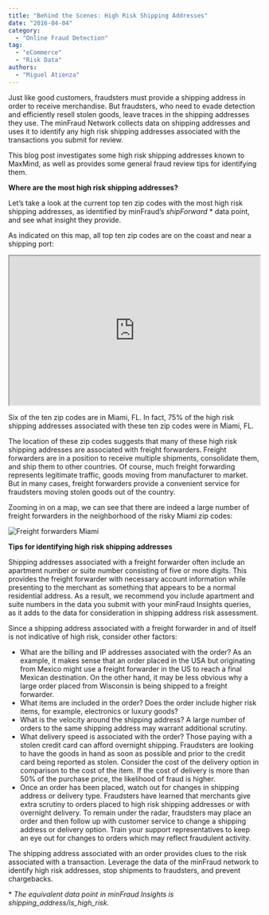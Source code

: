 ```yaml
---
title: "Behind the Scenes: High Risk Shipping Addresses"
date: "2016-04-04"
category:
  - "Online Fraud Detection"
tag:
  - "eCommerce"
  - "Risk Data"
authors:
  - "Miguel Atienza"
---
```


Just like good customers, fraudsters must provide a shipping address in order to
receive merchandise. But fraudsters, who need to evade detection and efficiently
resell stolen goods, leave traces in the shipping addresses they use. The
minFraud Network collects data on shipping addresses and uses it to identify any
high risk shipping addresses associated with the transactions you submit for
review.

This blog post investigates some high risk shipping addresses known to MaxMind,
as well as provides some general fraud review tips for identifying them.

<!--lint disable no-emphasis-as-heading-->

**Where are the most high risk shipping addresses?**

Let’s take a look at the current top ten zip codes with the most high risk
shipping addresses, as identified by minFraud’s *shipForward* \* data point, and
see what insight they provide.

As indicated on this map, all top ten zip codes are on the coast and near a
shipping port:

<iframe width="300" height="150" style="width: 100%; height: 300px;" src="https://blog.maxmind.com/wp-content/uploads/2016/03/map5.html"></iframe>

Six of the ten zip codes are in Miami, FL. In fact, 75% of the high risk
shipping addresses associated with these ten zip codes were in Miami, FL.

The location of these zip codes suggests that many of these high risk shipping
addresses are associated with freight forwarders. Freight forwarders are in a
position to receive multiple shipments, consolidate them, and ship them to other
countries. Of course, much freight forwarding represents legitimate traffic,
goods moving from manufacturer to market. But in many cases, freight forwarders
provide a convenient service for fraudsters moving stolen goods out of the
country.

Zooming in on a map, we can see that there are indeed a large number of freight
forwarders in the neighborhood of the risky Miami zip codes:

![Freight forwarders Miami](/images/2016/04/Freight-forwarders-Miami-e1459427863748.png)

**Tips for identifying high risk shipping addresses**

Shipping addresses associated with a freight forwarder often include an
apartment number or suite number consisting of five or more digits. This
provides the freight forwarder with necessary account information while
presenting to the merchant as something that appears to be a normal residential
address. As a result, we recommend you include apartment and suite numbers in
the data you submit with your minFraud Insights queries, as it adds to the data
for consideration in shipping address risk assessment.

Since a shipping address associated with a freight forwarder in and of itself is
not indicative of high risk, consider other factors:

* What are the billing and IP addresses associated with the order? As an
  example, it makes sense that an order placed in the USA but originating from
  Mexico might use a freight forwarder in the US to reach a final Mexican
  destination. On the other hand, it may be less obvious why a large order
  placed from Wisconsin is being shipped to a freight forwarder.
* What items are included in the order? Does the order include higher risk
  items, for example, electronics or luxury goods?
* What is the velocity around the shipping address? A large number of orders to
  the same shipping address may warrant additional scrutiny.
* What delivery speed is associated with the order? Those paying with a stolen
  credit card can afford overnight shipping. Fraudsters are looking to have the
  goods in hand as soon as possible and prior to the credit card being reported
  as stolen. Consider the cost of the delivery option in comparison to the cost
  of the item. If the cost of delivery is more than 50% of the purchase price,
  the likelihood of fraud is higher.
* Once an order has been placed, watch out for changes in shipping address or
  delivery type. Fraudsters have learned that merchants give extra scrutiny to
  orders placed to high risk shipping addresses or with overnight delivery. To
  remain under the radar, fraudsters may place an order and then follow up with
  customer service to change a shipping address or delivery option. Train your
  support representatives to keep an eye out for changes to orders which may
  reflect fraudulent activity.

The shipping address associated with an order provides clues to the risk
associated with a transaction. Leverage the data of the minFraud network to
identify high risk addresses, stop shipments to fraudsters, and prevent
chargebacks.

\* *The equivalent data point in minFraud Insights is
shipping\_address/is\_high\_risk.*
